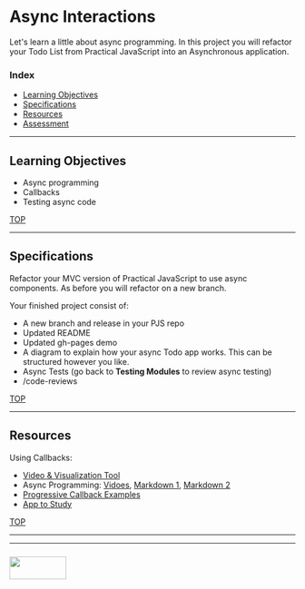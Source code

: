 # Async Interactions

Let's learn a little about async programming.  In this project you will refactor your Todo List from Practical JavaScript into an Asynchronous application.

### Index
* [Learning Objectives](#learning-objectives)
* [Specifications](#specifications)
* [Resources](#resources)
* [Assessment](#assessment)

---


## Learning Objectives

* Async programming
* Callbacks
* Testing async code

[TOP](#index)

---

## Specifications


Refactor your MVC version of Practical JavaScript to use async components.  As before you will refactor on a new branch.

Your finished project consist of:
* A new branch and release in your PJS repo
* Updated README 
* Updated gh-pages demo
* A diagram to explain how your async Todo app works.  This can be structured however you like.
* Async Tests (go back to __Testing Modules__ to review async testing)
* /code-reviews



[TOP](#index)

---

## Resources

Using Callbacks:
* [Video & Visualization Tool](http://latentflip.com/loupe/?code=JC5vbignYnV0dG9uJywgJ2NsaWNrJywgZnVuY3Rpb24gb25DbGljaygpIHsKICAgIHNldFRpbWVvdXQoZnVuY3Rpb24gdGltZXIoKSB7CiAgICAgICAgY29uc29sZS5sb2coJ1lvdSBjbGlja2VkIHRoZSBidXR0b24hJyk7ICAgIAogICAgfSwgMjAwMCk7Cn0pOwoKY29uc29sZS5sb2coIkhpISIpOwoKc2V0VGltZW91dChmdW5jdGlvbiB0aW1lb3V0KCkgewogICAgY29uc29sZS5sb2coIkNsaWNrIHRoZSBidXR0b24hIik7Cn0sIDUwMDApOwoKY29uc29sZS5sb2coIldlbGNvbWUgdG8gbG91cGUuIik7!!!PGJ1dHRvbj5DbGljayBtZSE8L2J1dHRvbj4%3D)
* Async Programming: [Vidoes](https://www.youtube.com/playlist?list=PL4cUxeGkcC9jAhrjtZ9U93UMIhnCc44MH), [Markdown 1](https://github.com/elewa-academy/General-Resources/blob/master/javascript/async.md), [Markdown 2](https://github.com/elewa-academy/General-Resources/blob/master/javascript/async-callbacks.md)
* [Progressive Callback Examples](https://github.com/elewa-academy/Modular-Design/tree/master/03-async-modules/callbacks)
* [App to Study](https://github.com/elewa-academy/Modular-Design/tree/master/03-async-modules/sync-vs-async)



[TOP](#index)



___
___
### <a href="http://elewa.education/blog" target="_blank"><img src="https://user-images.githubusercontent.com/18554853/34921062-506450ae-f97d-11e7-875f-6feeb26ad72d.png" width="100" height="40"/></a>

